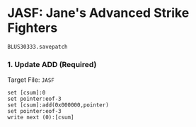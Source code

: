 # JASF: Jane's Advanced Strike Fighters 

`BLUS30333.savepatch`

### 1. Update ADD (Required)

Target File: `JASF`

```
set [csum]:0
set pointer:eof-3
set [csum]:add(0x000000,pointer)
set pointer:eof-3
write next (0):[csum]
```

